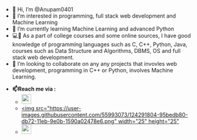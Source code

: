 - 👋 Hi, I’m @Anupam0401
- 👀 I’m interested in programming, full stack web development and Machine Learning
- 🌱 I’m currently learning Machine Learning and advanced Python
- 💻📝 As a part of college courses and some online sources, I have good knowledge of programming languages such as C, C++, Python, Java, courses such as Data Structure and Algorithms, DBMS, OS and full stack web development.
- 💞️ I’m looking to collaborate on any any projects that invovles web development, programming in C++ or Python, involves Machine Learning.

* **📫Reach me via :**
  * [<img src="https://user-images.githubusercontent.com/55993073/124291518-47114180-db72-11eb-81cd-85807dde44f7.png" width="25" height="25">](mailto:anupamkumar0401@gmail.com) 
  * [<img src="https://user-images.githubusercontent.com/55993073/124291804-95bedb80-db72-11eb-9e0b-1590a02478e6.png" width="25" height="25"](https://www.instagram.com/anupam_004/)
  * [<img src="https://user-images.githubusercontent.com/55993073/124290881-999e2e00-db71-11eb-9f03-f8a199ae4fc1.png" width="25" height="25">](https://www.linkedin.com/in/anupam-kumar-17b0b9210/)



<!---
Anupam0401/Anupam0401 is a ✨ special ✨ repository because its `README.md` (this file) appears on your GitHub profile.
You can click the Preview link to take a look at your changes.
--->
